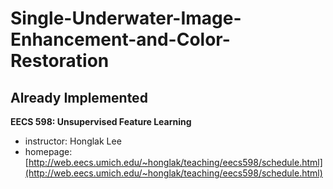 <h1>Single-Underwater-Image-Enhancement-and-Color-Restoration</h1>


## Already Implemented

**EECS 598: Unsupervised Feature Learning**
- instructor: Honglak Lee
- homepage: [http://web.eecs.umich.edu/~honglak/teaching/eecs598/schedule.html](http://web.eecs.umich.edu/~honglak/teaching/eecs598/schedule.html)

